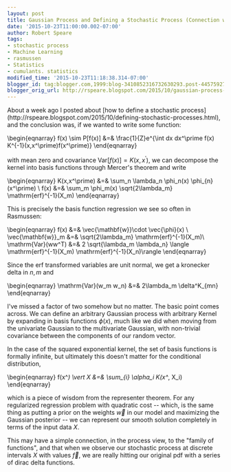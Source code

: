 ```yaml
---
layout: post
title: Gaussian Process and Defining a Stochastic Process (Connection with Rasmussen)
date: '2015-10-23T11:00:00.002-07:00'
author: Robert Speare
tags:
- stochastic process
- Machine Learning
- rasmussen
- Statistics
- cumulants. statistics
modified_time: '2015-10-23T11:18:38.314-07:00'
blogger_id: tag:blogger.com,1999:blog-3410852316732630293.post-4457592761289533818
blogger_orig_url: http://rspeare.blogspot.com/2015/10/gaussian-process-and-defining.html
---
```


<div dir="ltr" style="text-align: left;" trbidi="on">About a week ago I posted 
about [how to define a stochastic 
process](http://rspeare.blogspot.com/2015/10/defining-stochastic-processes.html), 
and the conclusion was, if we wanted to write some function: 

\begin{eqnarray} 
f(x) \sim P[f(x)] &amp;=&amp; \frac{1}{Z}e^{\int dx dx^\prime f(x) 
K^{-1}(x,x^\prime)f(x^\prime)} 
\end{eqnarray} 

with mean zero and covariance $\mathrm{Var}[f(x)]=K(x,x^\prime)$, we can 
decompose the kernel into basis functions through Mercer's theorem and write 

\begin{eqnarray} 
K(x,x^\prime) &amp;=&amp; \sum_n \lambda_n \phi_n(x) \phi_{n}(x^\prime) \\ 
f(x) &amp;=&amp; \sum_m \phi_m(x) \sqrt{2\lambda_m} \mathrm{erf}^{-1}(X_m) 
\end{eqnarray} 

This is precisely the basis function regression we see so often in Rasmussen: 

\begin{eqnarray} 
f(x) &amp;=&amp; \vec{\mathbf{w}}\cdot \vec{\phi}(x) \\ 
\vec{\mathbf{w}}_m &amp;=&amp; \sqrt{2\lambda_m} \mathrm{erf}^{-1}(X_m)\\ 
\mathrm{Var}(ww^T) &amp;=&amp; 2 \sqrt{\lambda_m \lambda_n} \langle  
\mathrm{erf}^{-1}(X_m)  \mathrm{erf}^{-1}(X_n)\rangle 
\end{eqnarray} 

Since the erf transformed variables are unit normal, we get a kronecker delta 
in $n,m$ and 

\begin{eqnarray} 
\mathrm{Var}(w_m w_n)  &amp;=&amp; 2\lambda_m \delta^K_{mn} 
\end{eqnarray} 

I've missed a factor of two somehow but no matter. The basic point comes 
across. We can define an arbitrary Gaussian process with arbitrary Kernel by 
expanding in basis functions $\phi(x)$, much like we did when moving from the 
univariate Gaussian to the multivariate Gaussian, with non-trivial covariance 
between the components of our random vector. 

In the case of the squared exponential kernel, the set of basis functions is 
formally infinite, but ultimately this doesn't matter for the conditional 
distribution, 

\begin{eqnarray} 
f(x^*) \vert X &amp;=&amp; \sum_{i} \alpha_i K(x^*, X_i) 
\end{eqnarray} 

which is a piece of wisdom from the representer theorem. For any regularized 
regression problem with quadratic cost -- which, is the same thing as putting 
a prior on the weights $\vec{w}$ in our model and maximizing the Gaussian 
posterior -- we can represent our smooth solution completely in terms of the 
input data $X$. 

This may have a simple connection, in the process view, to the "family of 
functions", and that when we observe our stochastic process at discrete 
intervals $X$ with values $\vec{f}$, we are really hitting our original pdf 
with a series of dirac delta functions. 